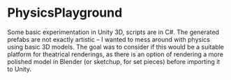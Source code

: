# PhysicsPlayground
Some basic experimentation in Unity 3D, scripts are in C#. The generated prefabs are not exactly artistic – I wanted to mess around with physics using basic 3D models. The goal was to consider if this would be a suitable platform for theatrical renderings, as there is an option of rendering a more polished model in Blender (or sketchup, for set pieces) before importing it to Unity.
